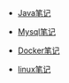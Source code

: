 <!-- docs/_sidebar.md -->

<!-- java -->
* [Java笔记](java/base.md "Java")

<!-- mysql -->

* [Mysql笔记](mysql/index.md "Mysql")

<!-- docker -->

* [Docker笔记](docker/index.md "docker")

* [linux笔记](linux/index.md "docker")

